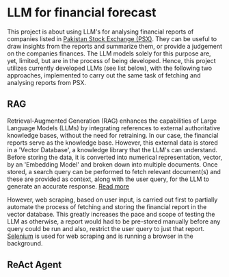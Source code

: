 # LLM for financial forecast
This project is about using LLM's for analysing financial reports of companies listed in [Pakistan Stock Exchange (PSX)](https://financials.psx.com.pk/).
They can be useful to draw insights from the reports and summarize them, or provide a judgement on the companies finances. The LLM models solely for this purpose are, yet, limited, but are in the process of being developed. 
Hence, this project utilizes currently developed LLMs (see list below), with the following two approaches, implemented to carry out the same task of fetching and analysing reports from PSX. 

## RAG
Retrieval-Augmented Generation (RAG) enhances the capabilities of Large Language Models (LLMs) by integrating references to external authoritative knowledge bases, without the need for retraining.
In our case, the financial reports serve as the knowledge base. However, this external data is stored in a 'Vector Database', a knowledge library that the LLM's can understand. Before storing the data, it is converted into numerical representation, vector, by an 'Embedding Model' and broken down into multiple documents. Once stored, a search query can be performed to fetch relevant document(s) and these are provided as context, along with the user query, for the LLM to generate an accurate response. [Read more](https://aws.amazon.com/what-is/retrieval-augmented-generation/)

However, web scraping, based on user input, is carried out first to partially automate the process of fetching and storing the financial report in the vector database. 
This greatly increases the pace and scope of testing the LLM as otherwise, a report would had to be pre-stored manually before any query could be run and also, restrict the user query to just that report.
[Selenium](https://www.selenium.dev/) is used for web scraping and is running a browser in the background. 

## ReAct Agent
